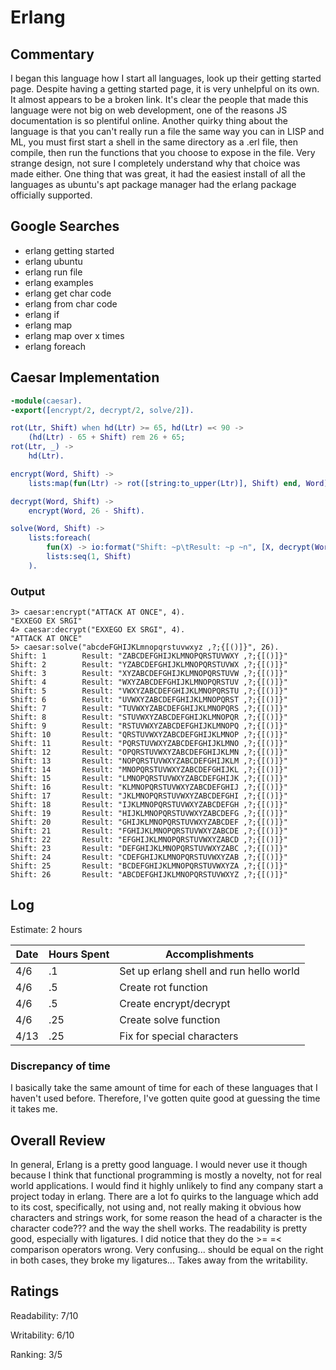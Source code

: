 # Erlang

## Commentary

I began this language how I start all languages, look up their getting started page. Despite having a getting started page, it is very unhelpful on its own. It almost appears to be a broken link. It's clear the people that made this language were not big on web development, one of the reasons JS documentation is so plentiful online. Another quirky thing about the language is that you can't really run a file the same way you can in LISP and ML, you must first start a shell in the same directory as a .erl file, then compile, then run the functions that you choose to expose in the file. Very strange design, not sure I completely understand why that choice was made either. One thing that was great, it had the easiest install of all the languages as ubuntu's apt package manager had the erlang package officially supported.

## Google Searches

- erlang getting started
- erlang ubuntu
- erlang run file
- erlang examples
- erlang get char code
- erlang from char code
- erlang if
- erlang map
- erlang map over x times
- erlang foreach

## Caesar Implementation

```erlang
-module(caesar).
-export([encrypt/2, decrypt/2, solve/2]).

rot(Ltr, Shift) when hd(Ltr) >= 65, hd(Ltr) =< 90 ->
    (hd(Ltr) - 65 + Shift) rem 26 + 65;
rot(Ltr, _) ->
    hd(Ltr).

encrypt(Word, Shift) ->
    lists:map(fun(Ltr) -> rot([string:to_upper(Ltr)], Shift) end, Word).

decrypt(Word, Shift) ->
    encrypt(Word, 26 - Shift).

solve(Word, Shift) ->
    lists:foreach(
        fun(X) -> io:format("Shift: ~p\tResult: ~p ~n", [X, decrypt(Word, X)]) end,
        lists:seq(1, Shift)
    ).
```

### Output

```
3> caesar:encrypt("ATTACK AT ONCE", 4).
"EXXEGO EX SRGI"
4> caesar:decrypt("EXXEGO EX SRGI", 4).
"ATTACK AT ONCE"
5> caesar:solve("abcdeFGHIJKLmnopqrstuvwxyz ,?;{[()]}", 26).
Shift: 1        Result: "ZABCDEFGHIJKLMNOPQRSTUVWXY ,?;{[()]}"
Shift: 2        Result: "YZABCDEFGHIJKLMNOPQRSTUVWX ,?;{[()]}"
Shift: 3        Result: "XYZABCDEFGHIJKLMNOPQRSTUVW ,?;{[()]}"
Shift: 4        Result: "WXYZABCDEFGHIJKLMNOPQRSTUV ,?;{[()]}"
Shift: 5        Result: "VWXYZABCDEFGHIJKLMNOPQRSTU ,?;{[()]}"
Shift: 6        Result: "UVWXYZABCDEFGHIJKLMNOPQRST ,?;{[()]}"
Shift: 7        Result: "TUVWXYZABCDEFGHIJKLMNOPQRS ,?;{[()]}"
Shift: 8        Result: "STUVWXYZABCDEFGHIJKLMNOPQR ,?;{[()]}"
Shift: 9        Result: "RSTUVWXYZABCDEFGHIJKLMNOPQ ,?;{[()]}"
Shift: 10       Result: "QRSTUVWXYZABCDEFGHIJKLMNOP ,?;{[()]}"
Shift: 11       Result: "PQRSTUVWXYZABCDEFGHIJKLMNO ,?;{[()]}"
Shift: 12       Result: "OPQRSTUVWXYZABCDEFGHIJKLMN ,?;{[()]}"
Shift: 13       Result: "NOPQRSTUVWXYZABCDEFGHIJKLM ,?;{[()]}"
Shift: 14       Result: "MNOPQRSTUVWXYZABCDEFGHIJKL ,?;{[()]}"
Shift: 15       Result: "LMNOPQRSTUVWXYZABCDEFGHIJK ,?;{[()]}"
Shift: 16       Result: "KLMNOPQRSTUVWXYZABCDEFGHIJ ,?;{[()]}"
Shift: 17       Result: "JKLMNOPQRSTUVWXYZABCDEFGHI ,?;{[()]}"
Shift: 18       Result: "IJKLMNOPQRSTUVWXYZABCDEFGH ,?;{[()]}"
Shift: 19       Result: "HIJKLMNOPQRSTUVWXYZABCDEFG ,?;{[()]}"
Shift: 20       Result: "GHIJKLMNOPQRSTUVWXYZABCDEF ,?;{[()]}"
Shift: 21       Result: "FGHIJKLMNOPQRSTUVWXYZABCDE ,?;{[()]}"
Shift: 22       Result: "EFGHIJKLMNOPQRSTUVWXYZABCD ,?;{[()]}"
Shift: 23       Result: "DEFGHIJKLMNOPQRSTUVWXYZABC ,?;{[()]}"
Shift: 24       Result: "CDEFGHIJKLMNOPQRSTUVWXYZAB ,?;{[()]}"
Shift: 25       Result: "BCDEFGHIJKLMNOPQRSTUVWXYZA ,?;{[()]}"
Shift: 26       Result: "ABCDEFGHIJKLMNOPQRSTUVWXYZ ,?;{[()]}"
```

## Log

Estimate: 2 hours

| Date | Hours Spent | Accomplishments                         |
| ---- | ----------- | --------------------------------------- |
| 4/6  | .1          | Set up erlang shell and run hello world |
| 4/6  | .5          | Create rot function                     |
| 4/6  | .5          | Create encrypt/decrypt                  |
| 4/6  | .25         | Create solve function                   |
| 4/13 | .25         | Fix for special characters              |

### Discrepancy of time

I basically take the same amount of time for each of these languages that I haven't used before. Therefore, I've gotten quite good at guessing the time it takes me. 

## Overall Review

In general, Erlang is a pretty good language. I would never use it though because I think that functional programming is mostly a novelty, not for real world applications. I would find it highly unlikely to find any company start a project today in erlang. There are a lot fo quirks to the language which add to its cost, specifically, not using and, not really making it obvious how characters and strings work, for some reason the head of a character is the character code??? and the way the shell works. The readability is pretty good, especially with ligatures. I did notice that they do the >= =< comparison operators wrong. Very confusing... should be equal on the right in both cases, they broke my ligatures... Takes away from the writability.

## Ratings

Readability: 7/10

Writability: 6/10

Ranking: 3/5